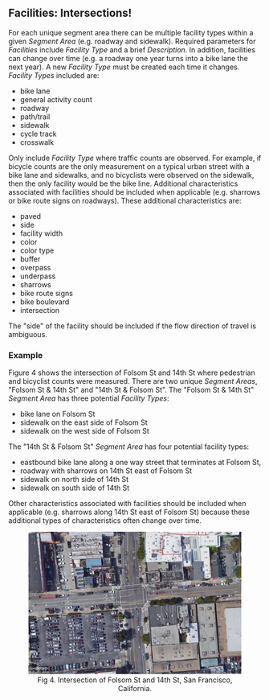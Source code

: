 ## Facilities: Intersections!

For each unique segment area there can be multiple facility types within a given _Segment Area_ (e.g. roadway and sidewalk). Required parameters for _Facilities_ include _Facility Type_ and a brief _Description_. In addition, facilities can change over time (e.g. a roadway one year turns into a bike lane the next year). A new _Facility Type_ must be created each time it changes. _Facility Types_ included are:

* bike lane
* general activity count
* roadway
* path/trail
* sidewalk
* cycle track
* crosswalk

Only include _Facility Type_ where traffic counts are observed. For example, if bicycle counts are the only measurement on a typical urban street with a bike lane and sidewalks, and no bicyclists were observed on the sidewalk, then the only facility would be the bike line. Additional characteristics associated with facilities should be included when applicable (e.g. sharrows or bike route signs on roadways). These additional characteristics are:

* paved
* side
* facility width
* color
* color type
* buffer
* overpass
* underpass
* sharrows
* bike route signs
* bike boulevard
* intersection

The "side" of the facility should be included if the flow direction of travel is ambiguous.

### Example

Figure 4 shows the intersection of Folsom St and 14th St where pedestrian and bicyclist counts were measured. There are two unique _Segment Areas_, "Folsom St & 14th St" and "14th St & Folsom St". The "Folsom St & 14th St" _Segment Area_ has three potential _Facility Types_:
* bike lane on Folsom St
* sidewalk on the east side of Folsom St
* sidewalk on the west side of Folsom St

The "14th St & Folsom St" _Segment Area_ has four potential facility types:
* eastbound bike lane along a one way street that terminates at Folsom St,
* roadway with sharrows on 14th St east of Folsom St
* sidewalk on north side of 14th St
* sidewalk on south side of 14th St

Other characteristics associated with facilities should be included when applicable (e.g. sharrows along 14th St east of Folsom St) because these additional types of characteristics often change over time.

<figure align = "center">
<img src="https://github.com/PSUTrec/documentation/blob/master/images/FolsomSt%2614thSt.jpg" width="700">
<figcaption>Fig 4. Intersection of Folsom St and 14th St, San Francisco, California.</figcaption>
</figure>
